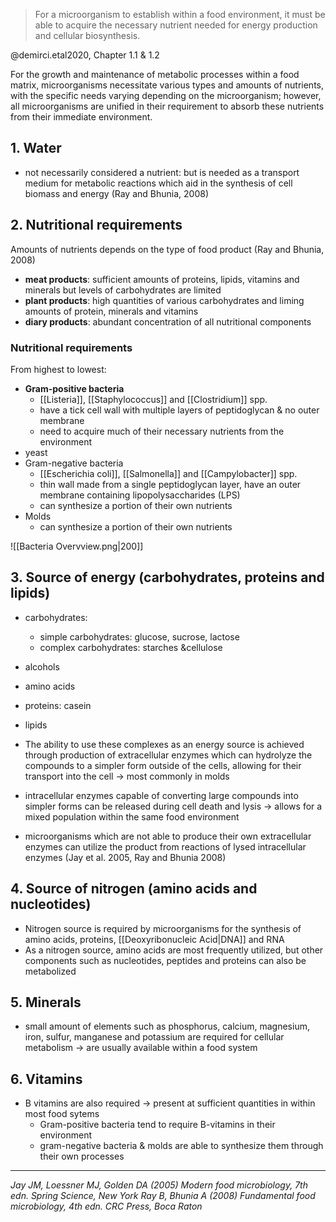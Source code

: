 > For a microorganism to establish within a food environment, it must be able to acquire the necessary nutrient needed for energy production and cellular biosynthesis. 

@demirci.etal2020, Chapter 1.1 & 1.2

For the growth and maintenance of metabolic processes within a food matrix, microorganisms necessitate various types and amounts of nutrients, with the specific needs varying depending on the microorganism; however, all microorganisms are unified in their requirement to absorb these nutrients from their immediate environment.
## 1. Water
- not necessarily considered a nutrient: but is needed as a transport medium for metabolic reactions which aid in the synthesis of cell biomass and energy 
  (Ray and Bhunia, 2008)

## 2. Nutritional requirements
Amounts of nutrients depends on the type of food product (Ray and Bhunia, 2008)
- **meat products**: sufficient amounts of proteins, lipids, vitamins and minerals but levels of carbohydrates are limited
- **plant products**: high quantities of various carbohydrates and liming amounts of protein, minerals and vitamins
- **diary products**: abundant concentration of all nutritional components

### Nutritional requirements
From highest to lowest: 
- **Gram-positive bacteria** 
	- [[Listeria]], [[Staphylococcus]] and [[Clostridium]] spp.
	- have a tick cell wall with multiple layers of peptidoglycan & no outer membrane
	- need to acquire much of their necessary nutrients from the environment
- yeast
- Gram-negative bacteria 
	- [[Escherichia coli]], [[Salmonella]] and [[Campylobacter]] spp.
	- thin wall made from a single peptidoglycan layer, have an outer membrane containing lipopolysaccharides (LPS)
	- can synthesize a portion of their own nutrients 
- Molds 
	- can synthesize a portion of their own nutrients 


![[Bacteria Overvview.png|200]]

## 3. Source of energy (carbohydrates, proteins and lipids)
- carbohydrates: 
	- simple carbohydrates: glucose, sucrose, lactose
	- complex carbohydrates: starches &cellulose
- alcohols
- amino acids
- proteins: casein
- lipids 

- The ability to use these complexes as an energy source is achieved through production of extracellular enzymes which can hydrolyze the compounds to a simpler form outside of the cells, allowing for their transport into the cell -> most commonly in molds 
- intracellular enzymes capable of converting large compounds into simpler forms can be released during cell death and lysis -> allows for a mixed population within the same food environment 
- microorganisms which are not able to produce their own extracellular enzymes can utilize the product from reactions of lysed intracellular enzymes (Jay et al. 2005, Ray and Bhunia 2008)

## 4. Source of nitrogen (amino acids and nucleotides)
- Nitrogen source is required by microorganisms for the synthesis of amino acids, proteins, [[Deoxyribonucleic Acid|DNA]] and RNA 
- As a nitrogen source, amino acids are most frequently utilized, but other components such as nucleotides, peptides and proteins can also be metabolized

## 5. Minerals
- small amount of elements such as phosphorus, calcium, magnesium, iron, sulfur, manganese and potassium are required for cellular metabolism -> are usually available within a food system

## 6. Vitamins 
- B vitamins are also required -> present at sufficient quantities in within most food sytems
	- Gram-positive bacteria tend to require B-vitamins in their environment
	- gram-negative bacteria & molds are able to synthesize them through their own processes



___
*Jay JM, Loessner MJ, Golden DA (2005) Modern food microbiology, 7th edn. Spring Science, New York*
*Ray B, Bhunia A (2008) Fundamental food microbiology, 4th edn. CRC Press, Boca Raton*

